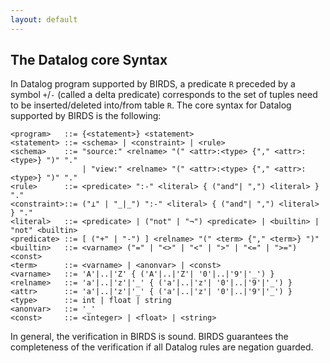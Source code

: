 ```yaml
---
layout: default
---
```


## The Datalog core Syntax
In Datalog program supported by BIRDS, a predicate `R` preceded by a symbol `+`/`-` (called a delta predicate) corresponds to the set of tuples need to be inserted/deleted into/from table `R`.
The core syntax for Datalog supported by BIRDS is the following:
```text
<program>   ::= {<statement>} <statement>
<statement> ::= <schema> | <constraint> | <rule>
<schema>    ::= "source:" <relname> "(" <attr>:<type> {"," <attr>:<type>} ")" "." 
                | "view:" <relname> "(" <attr>:<type> {"," <attr>:<type>} ")" "."
<rule>      ::= <predicate> ":-" <literal> { ("and"| ",") <literal> } "."
<constraint>::= ("⊥" | "_|_") ":-" <literal> { ("and"| ",") <literal> } "."
<literal>   ::= <predicate> | ("not" | "¬") <predicate> | <builtin> | "not" <builtin>
<predicate> ::= [ ("+" | "-") ] <relname> "(" <term> {"," <term>} ")"
<builtin>   ::= <varname> ("=" | "<>" | "<" | ">" | "<=" | ">=") <const>
<term>      ::= <varname> | <anonvar> | <const>
<varname>   ::= 'A'|..|'Z' { ('A'|..|'Z'| '0'|..|'9'|'_') }
<relname>   ::= 'a'|..|'z'|'_' { ('a'|..|'z'| '0'|..|'9'|'_') }
<attr>      ::= 'a'|..|'z'|'_' { ('a'|..|'z'| '0'|..|'9'|'_') }
<type>      ::= int | float | string
<anonvar>   ::= '_'
<const>     ::= <integer> | <float> | <string>
```

In general, the verification in BIRDS is sound. BIRDS guarantees the completeness of the verification if all Datalog rules are negation guarded. 